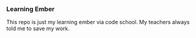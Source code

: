 ### Learning Ember

This repo is just my learning ember via code school.
My teachers always told me to save my work.


